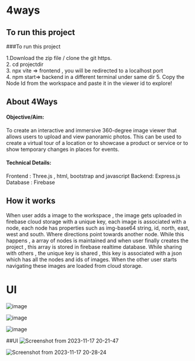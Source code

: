 # 4ways

<h2>To run this project</h2>
###To run this project

1.Download the zip file / clone the git https.  
2. cd projectdir  
3. npx vite => frontend , you will be redirected to a localhost port  
4. npm start=> backend in a different terminal under same dir
5. Copy the Node Id from the workspace and paste it in the viewer id to explore!

<h2>About 4Ways</h2>

<h4>Objective/Aim:</h4>

To create an interactive and immersive 360-degree image viewer that
allows users to upload and view panoramic photos. This can be used
to create a virtual tour of a location or to showcase a product or
service or to show temporary changes in places for events.

<h4>Technical Details:</h4>
Frontend : Three.js , html, bootstrap and javascript
Backend: Express.js
Database : Firebase

<h2>How it works</h2>

When user adds a image to the workspace , the image gets uploaded
in firebase cloud storage with a unique key, each image is associated
with a node, each node has properties such as img-base64 string, id,
north, east, west and south. Where directions point towards another
node.
While this happens , a array of nodes is maintained and when user
finally creates the project , this array is stored in firebase realtime
database.
While sharing with others , the unique key is shared , this key is
associated with a json which has all the nodes and ids of images.
When the other user starts navigating these images are loaded from
cloud storage.


<h1>UI </h1>

![image](https://github.com/JagnathReddy/4ways/assets/70469290/769b9ac2-17f1-4d3c-8451-3c6e635a5724)


![image](https://github.com/JagnathReddy/4ways/assets/70469290/dc54dcbb-4aa0-4b0b-9894-8eefdd1c460b)

![image](https://github.com/JagnathReddy/4ways/assets/70469290/09dd4ffe-63a4-4d45-befe-a49582d9f064)






##UI 
![Screenshot from 2023-11-17 20-21-47](https://github.com/JagnathReddy/4ways/assets/70469290/7ec0a373-63c3-4ba1-9a89-112dcde4a528)

![Screenshot from 2023-11-17 20-28-24](https://github.com/JagnathReddy/4ways/assets/70469290/c765e503-4cba-4f03-9f85-7efb68065d23)




